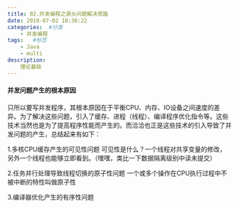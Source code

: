 ```yaml
---
title: 02.并发编程之源头问题解决思路
date: 2019-07-02 18:38:22
categories:  #分类
    - 并发编程
tags:   #标签
    - Java
    - multi
description: 
    理论基础
---
```


#### 并发问题产生的根本原因
只所以要写并发程序，其根本原因在于平衡CPU、内存、IO设备之间速度的差异。为了解决这些问题，引入了缓存、进程（线程）、编译程序优化指令等。这些技术当然也是为了提高程序性能而产生的。而洽洽也正是这些技术的引入导致了并发问题的产生，总结起来有如下：

1.多核CPU缓存产生的可见性问题
可见性是什么？一个线程对共享变量的修改，另外一个线程也能够立即看到。（嘿嘿，类比一下数据隔离级别中读未提交）

2.任务并行处理导致线程切换的原子性问题
一个或多个操作在CPU执行过程中不被中断的特性叫做原子性

3.编译器优化产生的有序性问题

